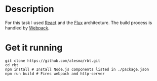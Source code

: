 # Description

For this task I used [React](http://facebook.github.io/react/) and the [Flux](https://facebook.github.io/flux/) architecture. The build process is handled by [Webpack](http://webpack.github.io/).

# Get it running

```
git clone https://github.com/alesma/rbt.git
cd rbt 
npm install # Install Node.js components listed in ./package.json
npm run build # Fires webpack and http-server
```

